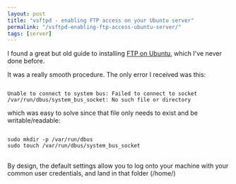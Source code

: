 ```yaml
---
layout: post
title: "vsftpd - enabling FTP access on your Ubuntu server"
permalink: "/vsftpd-enabling-ftp-access-ubuntu-server/"
tags: [server]
---
```


I found a great but old guide to installing <a title="vsftpd" href="https://help.ubuntu.com/6.06/ubuntu/serverguide/C/ftp-server.html">FTP on Ubuntu</a>, which I've never done before.

It was a really smooth procedure. The only error I received was this:

<code>
Unable to connect to system bus: Failed to connect to socket /var/run/dbus/system_bus_socket: No such file or directory
</code>

which was easy to solve since that file only needs to exist and be writable/readable:

<pre>
<code>
sudo mkdir -p /var/run/dbus
sudo touch /var/run/dbus/system_bus_socket
</code>
</pre>

By design, the default settings allow you to log onto your machine with your common user credentials, and land in that folder (/home/<user>)
